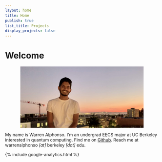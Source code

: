 ```yaml
---
layout: home 
title: Home 
publish: true
list_title: Projects
display_projects: false
---
```


# Welcome

<img src="/images/pic2.jpg" style="display:block; margin-left:auto; margin-right: auto; width:80%;" title="PC: Rishabh Gulati">


My name is Warren Alphonso. I'm an undergrad EECS major at UC Berkeley interested in quantum computing. Find me on [Github](https://github.com/warrenalphonso). Reach me at warrenalphonso *[at]* berkeley *[dot]* edu.

{% include google-analytics.html %}
